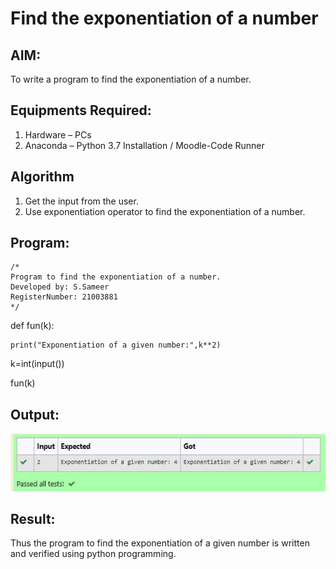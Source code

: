# Find the exponentiation of a number

## AIM:
To write a program to find the exponentiation of a number.

## Equipments Required:
1. Hardware – PCs
2. Anaconda – Python 3.7 Installation / Moodle-Code Runner

## Algorithm
1. Get the input from the user.
2. Use exponentiation operator to find the exponentiation of a number.

## Program:
```
/*
Program to find the exponentiation of a number.
Developed by: S.Sameer
RegisterNumber: 21003881
*/
```
def fun(k):
   
    print("Exponentiation of a given number:",k**2)

k=int(input())

fun(k)


## Output:
![output](https://github.com/Shaik-sameer-AIML/EXPONENTIATION/blob/main/exponential%20no..JPG?raw=true)


## Result:
Thus the program to find the exponentiation of a given number is written and verified using python programming.
